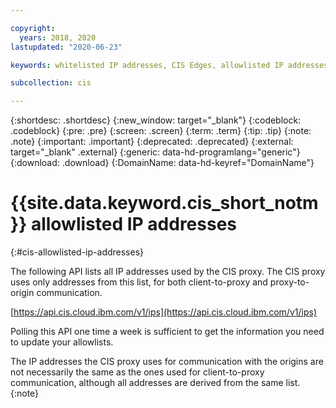 ```yaml
---

copyright:
  years: 2018, 2020
lastupdated: "2020-06-23"

keywords: whitelisted IP addresses, CIS Edges, allowlisted IP addresses

subcollection: cis

---
```

{:shortdesc: .shortdesc}
{:new_window: target="_blank"}
{:codeblock: .codeblock}
{:pre: .pre}
{:screen: .screen}
{:term: .term}
{:tip: .tip}
{:note: .note}
{:important: .important}
{:deprecated: .deprecated}
{:external: target="_blank" .external}
{:generic: data-hd-programlang="generic"}
{:download: .download}
{:DomainName: data-hd-keyref="DomainName"}

# {{site.data.keyword.cis_short_notm}} allowlisted IP addresses
{:#cis-allowlisted-ip-addresses}

The following API lists all IP addresses used by the CIS proxy. The CIS proxy uses only addresses from this list, for both client-to-proxy and proxy-to-origin communication.

[https://api.cis.cloud.ibm.com/v1/ips](https://api.cis.cloud.ibm.com/v1/ips)

Polling this API one time a week is sufficient to get the information you need to update your allowlists. 

The IP addresses the CIS proxy uses for communication with the origins are not necessarily the same as the ones used for client-to-proxy communication, although all addresses are derived from the same list.
{:note}
